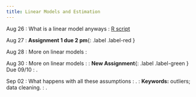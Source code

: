 ```yaml
---
title: Linear Models and Estimation
---
```


Aug 26
: What is a linear model anyways 
  : [R script]()

Aug 27
: **Assignment 1 due 2 pm**{: .label .label-red }

Aug 28
: More on linear models
  : [](#)

Aug 30
: More on linear models
  : [](#)
: **New Assignment**{: .label .label-green } Due 09/10
  : [](#).

Sep 02
: What happens with all these assumptions
  : [](#).
: **Keywords:** outliers; data cleaning.
  : [](#).



  
